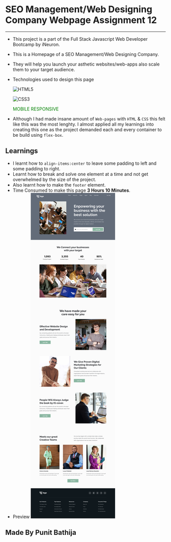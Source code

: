 # SEO Management/Web Designing Company Webpage Assignment 12

---

- This project is a part of the Full Stack Javascript Web Developer Bootcamp by iNeuron.
- This is a Homepage of a SEO Management/Web Designing Company.
- They will help you launch your asthetic websites/web-apps also scale them to your target audience.
- Technologies used to design this page

  ![HTML5](https://img.shields.io/badge/html5-%23E34F26.svg?style=for-the-badge&logo=html5&logoColor=white)

  ![CSS3](https://img.shields.io/badge/css3-%231572B6.svg?style=for-the-badge&logo=css3&logoColor=white)

  <p style="color: green">MOBILE RESPONSIVE</p>

- Although I had made insane amount of `Web-pages` with `HTML` & `CSS` this felt like this was the most lenghty. I almost applied all my learnings into creating this one as the project demanded each and every container to be build using `flex-box`.

## Learnings

- I learnt how to `align-items:center` to leave some padding to left and some padding to right.
- Learnt how to break and solve one element at a time and not get overwhelmed by the size of the project.
- Also learnt how to make the `footer` element.
- Time Consumed to make this page **3 Hours 10 Minutes**.
- Preview
  ![preview](./12.png)

## Made By Punit Bathija
